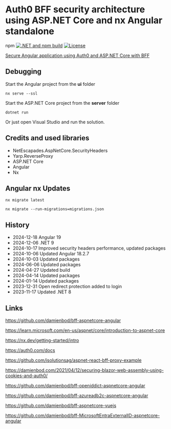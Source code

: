# Auth0 BFF security architecture using ASP.NET Core and nx Angular standalone
npm 
[![.NET and npm build](https://github.com/damienbod/bff-auth0-aspnetcore-angular/actions/workflows/dotnet.yml/badge.svg)](https://github.com/damienbod/bff-auth0-aspnetcore-angular/actions/workflows/dotnet.yml) [![License](https://img.shields.io/badge/license-Apache%20License%202.0-blue.svg)](https://github.com/damienbod/bff-auth0-aspnetcore-angular/blob/main/LICENSE)

[Secure Angular application using Auth0 and ASP.NET Core with BFF](https://damienbod.com/2023/09/18/secure-angular-application-using-auth0-and-asp-net-core-with-bff/)

## Debugging

Start the Angular project from the **ui** folder

```
nx serve --ssl
```

Start the ASP.NET Core project from the **server** folder

```
dotnet run
```

Or just open Visual Studio and run the solution.

## Credits and used libraries

- NetEscapades.AspNetCore.SecurityHeaders
- Yarp.ReverseProxy
- ASP.NET Core
- Angular 
- Nx

## Angular nx Updates

```
nx migrate latest

nx migrate --run-migrations=migrations.json
```

## History

- 2024-12-18 Angular 19
- 2024-12-06 .NET 9
- 2024-10-17 Improved security headers performance, updated packages
- 2024-10-06 Updated Angular 18.2.7
- 2024-10-03 Updated packages
- 2024-06-06 Updated packages
- 2024-04-27 Updated build
- 2024-04-14 Updated packages
- 2024-01-14 Updated packages
- 2023-12-31 Open redirect protection added to login
- 2023-11-17 Updated .NET 8

## Links

https://github.com/damienbod/bff-aspnetcore-angular

https://learn.microsoft.com/en-us/aspnet/core/introduction-to-aspnet-core

https://nx.dev/getting-started/intro

https://auth0.com/docs

https://github.com/isolutionsag/aspnet-react-bff-proxy-example

https://damienbod.com/2021/04/12/securing-blazor-web-assembly-using-cookies-and-auth0/

https://github.com/damienbod/bff-openiddict-aspnetcore-angular

https://github.com/damienbod/bff-azureadb2c-aspnetcore-angular

https://github.com/damienbod/bff-aspnetcore-vuejs

https://github.com/damienbod/bff-MicrosoftEntraExternalID-aspnetcore-angular
